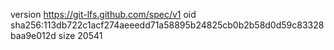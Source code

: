 version https://git-lfs.github.com/spec/v1
oid sha256:113db722c1acf274aeeedd71a58895b24825cb0b2b58d0d59c83328baa9e012d
size 20541
